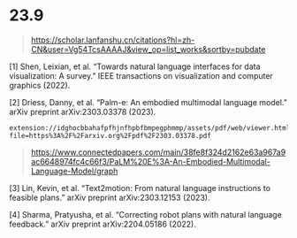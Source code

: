 # 23.9
> https://scholar.lanfanshu.cn/citations?hl=zh-CN&user=Vg54TcsAAAAJ&view_op=list_works&sortby=pubdate

[1] Shen, Leixian, et al. “Towards natural language interfaces for data visualization: A survey.” IEEE transactions on visualization and computer graphics (2022).

[2] Driess, Danny, et al. “Palm-e: An embodied multimodal language model.” arXiv preprint arXiv:2303.03378 (2023).

    extension://idghocbbahafpfhjnfhpbfbmpegphmmp/assets/pdf/web/viewer.html?file=https%3A%2F%2Farxiv.org%2Fpdf%2F2303.03378.pdf
> https://www.connectedpapers.com/main/38fe8f324d2162e63a967a9ac6648974fc4c66f3/PaLM%20E%3A-An-Embodied-Multimodal-Language-Model/graph


[3] Lin, Kevin, et al. “Text2motion: From natural language instructions to feasible plans.” arXiv preprint arXiv:2303.12153 (2023).

[4] Sharma, Pratyusha, et al. “Correcting robot plans with natural language feedback.” arXiv preprint arXiv:2204.05186 (2022). 

